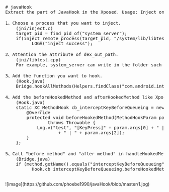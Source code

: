 <pre name="code" class="html"># javaHook
Extract the part of JavaHook in the Xposed. Usage: Inject one process to load libtest.so, then enter the Java world and hook the java function.

1、Choose a process that you want to inject.
    (jni/inject.c)
    target_pid = find_pid_of(&quot;system_server&quot;);
    if(inject_remote_process(target_pid, &quot;/system/lib/libtest.so&quot;, &quot;java_hook_test&quot;, &quot;I'm parameter!&quot;, strlen(&quot;I'm parameter!&quot;)) == 0)
		  LOGV(&quot;inject success&quot;);
		
2、Attention the attribute of dex_out_path.
    (jni/libtest.cpp)
    For example, system_server can write in the folder such as &quot;/data/dalvik-cache&quot; because the owner is system.
  
3、Add the function you want to hook.
    (Hook.java)
    Bridge.hookAllMethods(Helpers.findClass(&quot;com.android.internal.policy.impl.PhoneWindowManager&quot;), &quot;interceptKeyBeforeQueueing&quot;);
  
4、Add the beforeHookedMethod and afterHookedMethod like Xposed.
    (Hook.java)
    static XC_MethodHook cb_interceptKeyBeforeQueueing = new XC_MethodHook() {
  		@Override
  		protected void beforeHookedMethod(MethodHookParam param)
  				throws Throwable {
  			Log.v(&quot;test&quot;, &quot;[KeyPress]&quot; + param.args[0] + &quot; | &quot; + param.args[1]
  					+ &quot; | &quot; + param.args[2]);
  		}
  	};

5、Call &quot;before method&quot; and &quot;after method&quot; in handleHookedMethod.
    (Bridge.java)
    if (method.getName().equals(&quot;interceptKeyBeforeQueueing&quot;))
		  Hook.cb_interceptKeyBeforeQueueing.beforeHookedMethod(param);	
</pre>
<br />
![image](https://github.com/phoebe1990/javaHook/blob/master/1.jpg)
